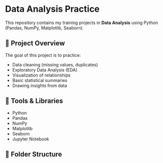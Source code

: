 
# Data Analysis Practice

This repository contains my training projects in **Data Analysis** using Python (Pandas, NumPy, Matplotlib, Seaborn).

## 📁 Project Overview
The goal of this project is to practice:
- Data cleaning (missing values, duplicates)  
- Exploratory Data Analysis (EDA)  
- Visualization of relationships  
- Basic statistical summaries  
- Drawing insights from data

## 🧰 Tools & Libraries
- Python  
- Pandas  
- NumPy  
- Matplotlib  
- Seaborn  
- Jupyter Notebook  

## 📂 Folder Structure
